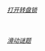 ###### [打开转盘锁](https://leetcode-cn.com/problems/open-the-lock/)

```c++

```

###### [ 滑动谜题](https://leetcode-cn.com/problems/sliding-puzzle/)

```c++

```

